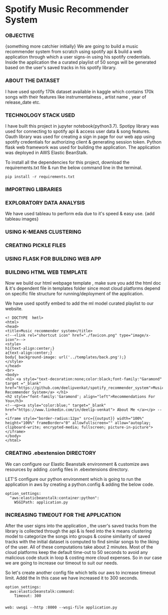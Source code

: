 # Spotify Music Recommender System
### OBJECTIVE
{something more catchier initially}
We are going to build a music recommender system from scratch using spotify api & build a web application through which a user signs-in using his spotify credentials. Inside the application the a curated playlist of 50 songs will be generated based on the user's saved tracks in his spotify library.


### ABOUT THE DATASET 
I have used spotify 170k dataset available in kaggle which contains 170k songs with their features like instrumentalness , artist name , year of release_date etc.

### TECHNOLOGY STACK USED 
I have built this project in jupyter notebook(python3.7). Spotipy library was used for connecting to spotify api & access user data & song features. Oauth library was used for creating a sign in page for our web app using spotify credentials for authorizing client & generating session token. Python flask web framework was used for building the application. The application was deployed in AWS Elastic BeanStalk.

To install all the dependencies for this project, download the requirements.txt file & run the below command line in the terminal.
```
pip install -r requirements.txt
```

### IMPORTING LIBRARIES


### EXPLORATORY DATA ANALYSIS

We have used tableau to perform eda due to it's speed & easy use.
{add tableau images}


### USING K-MEANS CLUSTERING 


### 

###  CREATING PICKLE FILES 



### USING FLASK FOR BUILDING WEB APP



### BUILDING HTML WEB TEMPLATE
Now we build our html webpage template , make sure you add the html doc & it's dependent file in templates folder since most cloud platforms depend on specific file structure for running/deployment of the application.

We have used spotify embed to add the ml model curated playlist to our website.
```
<! DOCTYPE  hmtl>
<html>
<head>
<title>Music recommender system</title>
<!--<link rel="shortcut icon" href="./favicon.png" type="image/x-icon">-->
<style>
h1{text-align:center;}
a{text-align:center;}
body{ background-image: url('../templates/back.png');}
</style>
</head>
<br>
<body>
<h1> <a style="text-decoration:none;color:black;font-family:"Garamond" target ="_blank" href="https://github.com/deelipvenkat/spotify_recommender_system">Music Recommender System</a> </h1>
<h2 style="font-family:'Garamond'; align="left">Recommendations For You</h3>
<!--<p><a style="color:blue;" target="_blank" href="https://www.linkedin.com/in/deelip-venkat"> About Me </a></p> -->
<iframe style="border-radius:12px" src={{output}} width="100%" height="100%" frameBorder="0" allowfullscreen="" allow="autoplay; clipboard-write; encrypted-media; fullscreen; picture-in-picture"></iframe>
</body>
</html>
  ```
  
### CREATING .ebextension DIRECTORY 

We can configure our Elastic Beanstalk environment & customize aws resources by adding .config files in .ebextensions directory.

LET'S configure our python environment which is going to run the application in aws by creating a python.config & adding the below code.
```
option_settings:
  "aws:elasticbeanstalk:container:python":
    WSGIPath: application.py
```   
   
### INCREASING TIMEOUT FOR THE APPLICATION 

After the user signs into the application , the user's saved tracks from the library is collected through the api & is feed into the k means clustering model to categorize the songs into groups & cosine similarity of saved tracks with the initial dataset is computed to find similar songs to the liking of the user. All of these computations take about 2 minutes. Most of the cloud platforms keep the default time-out to 50 seconds to avoid any malicious code stuck in loop & costing more cloud expenses. So in our case we are going to increase our timeout to suit our needs.

So let's create another config file which tells our aws to increase timeout limit. Addd the  In this case we have increased it to 300 seconds.


```
option_settings:
  aws:elasticbeanstalk:command:
    Timeout: 300
```

### 

```
web: uwsgi --http :8000 --wsgi-file application.py
```


